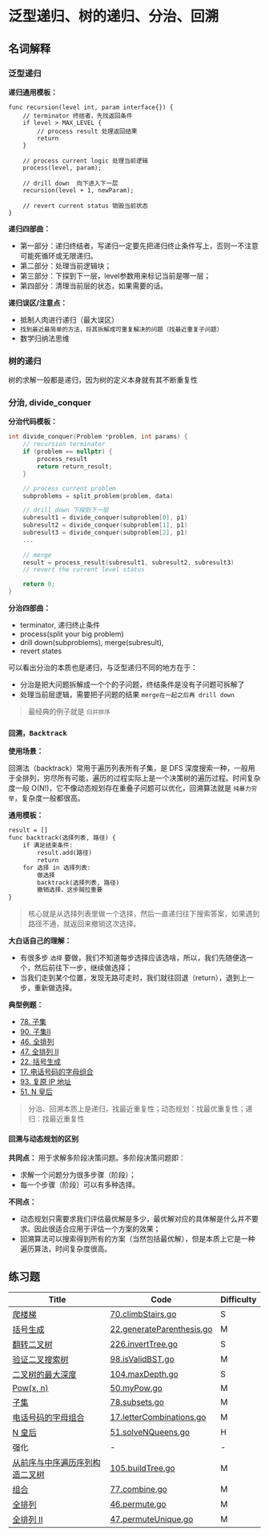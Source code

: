 # 泛型递归、树的递归、分治、回溯

## 名词解释

### 泛型递归

**递归通用模板：**

```golang
func recursion(level int, param interface{}) {   
    // terminator 终结者，先找返回条件 
    if level > MAX_LEVEL {     
        // process result 处理返回结果
        return
    }

    // process current logic 处理当前逻辑
    process(level, param);
    
    // drill down  向下进入下一层
    recursion(level + 1, newParam);   
    
    // revert current status 销毁当前状态
}
```

**递归四部曲：**

- 第一部分：递归终结者，写递归一定要先把递归终止条件写上，否则一不注意可能死循环或无限递归。
- 第二部分：处理当前逻辑块；
- 第三部分：下探到下一层，level参数用来标记当前是哪一层；
- 第四部分：清理当前层的状态，如果需要的话。

**递归误区/注意点：**

- 抵制人肉进行递归（最大误区）
- `找到最近最简单的方法，将其拆解成可重复解决的问题（找最近重复子问题）`
- 数学归纳法思维

### 树的递归

树的求解一般都是递归，因为树的定义本身就有其不断重复性

### 分治, divide_conquer

**分治代码模板：**

```c++
int divide_conquer(Problem *problem, int params) {  
    // recursion terminator  
    if (problem == nullptr) { 
        process_result    
        return return_result;  
    }

    // process current problem  
    subproblems = split_problem(problem, data)

    // drill down 下探到下一层
    subresult1 = divide_conquer(subproblem[0], p1)
    subresult2 = divide_conquer(subproblem[1], p1)
    subresult3 = divide_conquer(subproblem[2], p1)
    ...
    
    // merge  
    result = process_result(subresult1, subresult2, subresult3)  
    // revert the current level status

    return 0;
}
```

**分治四部曲：**

- terminator, 递归终止条件
- process(split your big problem)
- drill down(subproblems), merge(subresult),
- revert states

可以看出分治的本质也是递归，与泛型递归不同的地方在于：

- 分治是把大问题拆解成一个个的子问题，终结条件是没有子问题可拆解了
- 处理当前层逻辑，需要把子问题的结果 `merge在一起之后再 drill down`

> 最经典的例子就是 `归并排序`

### `回溯，Backtrack`

**使用场景：**

回溯法（backtrack）常用于遍历列表所有子集，是 DFS 深度搜索一种，一般用于全排列，穷尽所有可能，遍历的过程实际上是一个决策树的遍历过程。时间复杂度一般 O(N!)，它不像动态规划存在重叠子问题可以优化，回溯算法就是 `纯暴力穷举`，复杂度一般都很高。

**通用模板：**

```txt
result = []
func backtrack(选择列表, 路径) {
    if 满足结束条件:
        result.add(路径)
        return
    for 选择 in 选择列表:
        做选择
        backtrack(选择列表, 路径)
        撤销选择，这步贼拉重要
}
```

> 核心就是从选择列表里做一个选择，然后一直递归往下搜索答案，如果遇到路径不通，就返回来撤销这次选择。

**大白话自己的理解：**

- 有很多步 `选择` 要做，我们不知道每步选择应该选啥，所以，我们先随便选一个，然后前往下一步，继续做选择；
- 当我们走到某个位置，发现无路可走时，我们就往回退（return），退到上一步，重新做选择。

**典型例题：**

- [78. 子集](https://leetcode-cn.com/problems/subsets/)
- [90. 子集II](https://leetcode-cn.com/problems/subsets-ii/)
- [46. 全排列](https://leetcode-cn.com/problems/permutations/)
- [47. 全排列 II](https://leetcode-cn.com/problems/permutations-ii/)
- [22. 括号生成](https://leetcode-cn.com/problems/generate-parentheses/)
- [17. 电话号码的字母组合](https://leetcode-cn.com/problems/letter-combinations-of-a-phone-number/)
- [93. 复原 IP 地址](https://leetcode-cn.com/problems/restore-ip-addresses/)
- [51. N 皇后](https://leetcode-cn.com/problems/n-queens/)

> 分治、回溯本质上是递归，找最近重复性；动态规划：找最优重复性；递归：找最近重复性

#### 回溯与动态规划的区别

**共同点：**
用于求解多阶段决策问题。多阶段决策问题即：

- 求解一个问题分为很多步骤（阶段）；
- 每一个步骤（阶段）可以有多种选择。

**不同点：**

- 动态规划只需要求我们评估最优解是多少，最优解对应的具体解是什么并不要求。因此很适合应用于评估一个方案的效果；
- 回溯算法可以搜索得到所有的方案（当然包括最优解），但是本质上它是一种遍历算法，时间复杂度很高。

## 练习题

| Title | Code | <span id="Top">Difficulty</span> |
| ----- | ---- | -------------------------------- |
|[爬楼梯](https://leetcode-cn.com/problems/climbing-stairs/)|[70.climbStairs.go](70.climbStairs.go)|S|
|[括号生成](https://leetcode-cn.com/problems/generate-parentheses/)|[22.generateParenthesis.go](22.generateParenthesis.go)|M|
|[翻转二叉树](https://leetcode-cn.com/problems/invert-binary-tree/description/)|[226.invertTree.go](226.invertTree.go)|S|
|[验证二叉搜索树](https://leetcode-cn.com/problems/validate-binary-search-tree/)|[98.isValidBST.go](98.isValidBST.go)|M|
|[二叉树的最大深度](https://leetcode-cn.com/problems/maximum-depth-of-binary-tree/)|[104.maxDepth.go](104.maxDepth.go)|S|
|[Pow(x, n)](https://leetcode-cn.com/problems/powx-n/)|[50.myPow.go](50.myPow.go)|M|
|[子集](https://leetcode-cn.com/problems/subsets/)|[78.subsets.go](78.subsets.go)|M|
|[电话号码的字母组合](https://leetcode-cn.com/problems/letter-combinations-of-a-phone-number/)|[17.letterCombinations.go](17.letterCombinations.go)|M|
|[N 皇后](https://leetcode-cn.com/problems/n-queens/)|[51.solveNQueens.go](51.solveNQueens.go)|H|
|强化|-|-|
|[从前序与中序遍历序列构造二叉树](https://leetcode-cn.com/problems/construct-binary-tree-from-preorder-and-inorder-traversal/)|[105.buildTree.go](105.buildTree.go)|M|
|[组合](https://leetcode-cn.com/problems/combinations/)|[77.combine.go](77.combine.go)|M|
|[全排列](https://leetcode-cn.com/problems/permutations/)|[46.permute.go](46.permute.go)|M|
|[全排列 II](https://leetcode-cn.com/problems/permutations-ii/)|[47.permuteUnique.go](47.permuteUnique.go)|M|

